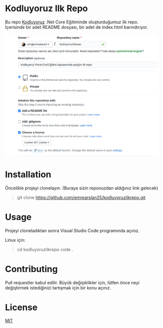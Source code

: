
# Kodluyoruz Ilk Repo

Bu repo [Kodluyoruz](https://www.kodluyoruz.org) .Net Core Eğitiminde oluşturduğumuz ilk repo. İçerisinde bir adet README dosyası, bir adet de index.html barındırıyor.

![KodluyoruzRepo](github.png)
# Installation

Öncelikle projeyi clonelayın. (Buraya sizin reponuzdan aldığınız link gelecek)

> git clone https://github.com/emrearslan25/kodluyoruzilkrepo.git

# Usage

Projeyi cloneladıktan sonra Visual Studio Code programında açınız.

Linux için:

> cd kodluyoruzilkrepo
code .

# Contributing

Pull requestler kabul edilir. Büyük değişiklikler için, lütfen önce neyi değiştirmek istediğinizi tartışmak için bir konu açınız.

# License

[MIT](https://choosealicense.com/licenses/mit/)

